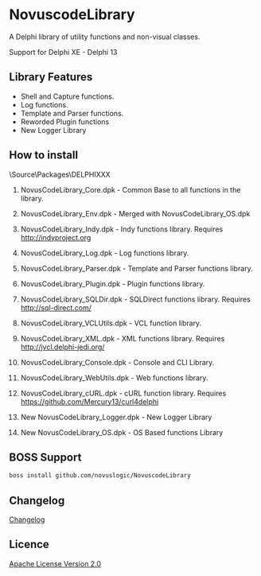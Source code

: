 NovuscodeLibrary
================

A Delphi library of utility functions and non-visual classes.

Support for Delphi XE - Delphi 13

Library Features
----------------

* Shell and Capture functions.
* Log functions.
* Template and Parser functions.
* Reworded Plugin functions
* New Logger Library

How to install
--------------

\Source\Packages\DELPHIXXX 

1. NovusCodeLibrary_Core.dpk - Common Base to all functions in the library.

2. NovusCodeLibrary_Env.dpk - Merged with NovusCodeLibrary_OS.dpk 

3. NovusCodeLibrary_Indy.dpk - Indy functions library. Requires http://indyproject.org

4. NovusCodeLibrary_Log.dpk - Log functions library.

5. NovusCodeLibrary_Parser.dpk - Template and Parser functions library.

6. NovusCodeLibrary_Plugin.dpk - Plugin functions library.

7. NovusCodeLibrary_SQLDir.dpk - SQLDirect functions library. Requires http://sql-direct.com/

8. NovusCodeLibrary_VCLUtils.dpk - VCL function library.

9. NovusCodeLibrary_XML.dpk - XML functions library. Requires http://jvcl.delphi-jedi.org/

10. NovusCodeLibrary_Console.dpk - Console and CLI Library.

11. NovusCodeLibrary_WebUtils.dpk - Web functions library.

12. NovusCodeLibrary_cURL.dpk - cURL function library. Requires https://github.com/Mercury13/curl4delphi

13. New NovusCodeLibrary_Logger.dpk - New Logger Library

14. New NovusCodeLibrary_OS.dpk - OS Based functions Library

BOSS Support
------------

```bash
boss install github.com/novuslogic/NovuscodeLibrary
```


Changelog
---------

[Changelog](https://github.com/novuslogic/NovuscodeLibrary/blob/master/Changelog.md)


Licence
-------
[Apache License Version 2.0](LICENSE)








